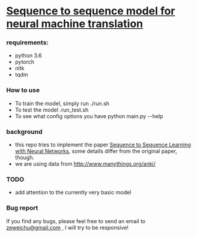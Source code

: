 # [Sequence to sequence model for neural machine translation](https://github.com/ZeweiChu/nmt-seq2seq)

### requirements: 
- python 3.6
- pytorch 
- nltk
- tqdm

### How to use
- To train the model, simply run
	./run.sh
- To test the model
	.run_test.sh
- To see what config options you have
	python main.py --help


### background 
- this repo tries to implement the paper [Sequence to Sequence Learning with Neural Networks](https://arxiv.org/abs/1409.3215), some details differ from the original paper, though. 
- we are using data from http://www.manythings.org/anki/

### TODO
- add attention to the currently very basic model


### Bug report
If you find any bugs, please feel free to send an email to zeweichu@gmail.com , I will try to be responsive!